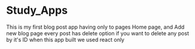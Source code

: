 # Study_Apps
This is my first blog post app having only to pages Home page, and Add new blog page every post has delete option if you want to delete any post by it's ID 
when this app built we used react only
